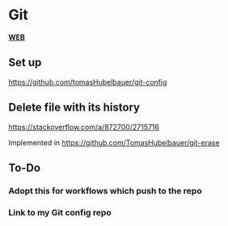 # Git

[**WEB**](https://tomashubelbauer.github.io/git)

## Set up

https://github.com/tomasHubelbauer/git-config

## Delete file with its history

https://stackoverflow.com/a/872700/2715716

Implemented in https://github.com/TomasHubelbauer/git-erase

## To-Do

### Adopt this for workflows which push to the repo

### Link to my Git config repo
